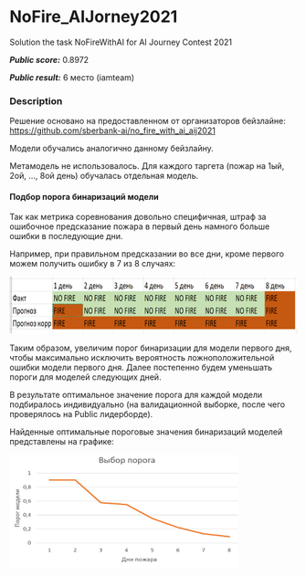 # NoFire_AIJorney2021
Solution the task NoFireWithAI for AI Journey Contest 2021

***Public score:*** 0.8972

***Public result:*** 6 место (iamteam)

### Description

Решение основано на предоставленном от организаторов бейзлайне: https://github.com/sberbank-ai/no_fire_with_ai_aij2021

Модели обучались аналогично данному бейзлайну.

Метамодель не использовалось. Для каждого таргета (пожар на 1ый, 2ой, ..., 8ой день) обучалась отдельная модель.

#### Подбор порога бинаризаций модели

Так как метрика соревнования довольно специфичная, штраф за ошибочное предсказание пожара в первый день намного больше ошибки в последующие дни.

Например, при правильном предсказании во все дни, кроме первого можем получить ошибку в 7 из 8 случаях:
<!-- ![Пример плохого прогноза](graphics/prognoz_corr.png) -->
<img src = "graphics/prognoz_corr.png" wudth="150" height="100">

Таким образом, увеличим порог бинаризации для модели первого дня, чтобы максимально исключить вероятность ложноположительной ошибки модели первого дня. Далее постепенно будем уменьшать пороги для моделей следующих дней.

В результате оптимальное значение порога для каждой модели подбиралось индивидуально (на валидационной выборке, после чего проверялось на Public лидерборде).

Найденные оптимальные пороговые значения бинаризаций моделей представлены на графике:

<!-- ![Изменение порога бинаризации моделей](graphics/threshold_change.png) -->
<img src="graphics/threshold_change.png" width="400" height="200">
